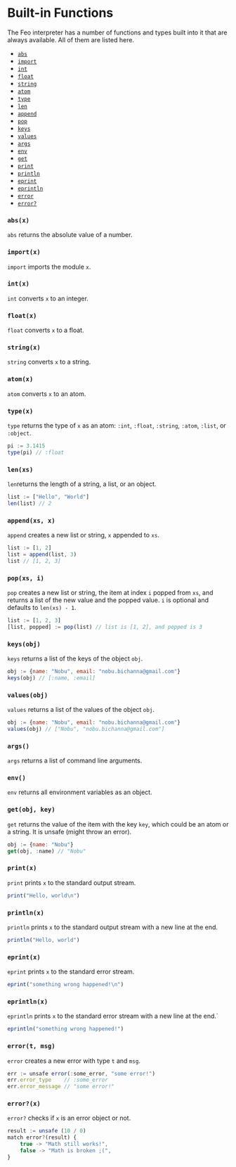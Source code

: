 # Built-in Functions
The Feo interpreter has a number of functions and types built into it that are always available.
All of them are listed here.

 - [`abs`](#absx)
 - [`import`](#importx) 
 - [`int`](#intx) 
 - [`float`](#floatx)
 - [`string`](#stringx)
 - [`atom`](#atomx)
 - [`type`](#typex)
 - [`len`](#lenxs)
 - [`append`](#appendxs-x)
 - [`pop`](#popxs-i)
 - [`keys`](#keysobj)
 - [`values`](#valuesobj)
 - [`args`](#args)
 - [`env`](#env)
 - [`get`](#getobj-key)
 - [`print`](#printx)
 - [`println`](#printlnx)
 - [`eprint`](#epintx)
 - [`eprintln`](#eprintln)
 - [`error`](#errort-msg)
 - [`error?`](#errorx)

### `abs(x)`
`abs` returns the absolute value of a number.

### `import(x)`

`import` imports the module `x`.

### `int(x)`
`int` converts `x` to an integer.

### `float(x)`
`float` converts `x` to a float.

### `string(x)`
`string` converts `x` to a string.

### `atom(x)`
`atom` converts `x` to an atom.

### `type(x)`
`type` returns the type of `x` as an atom: `:int`, `:float`, `:string`, `:atom`, `:list`, or `:object`.
```js
pi := 3.1415
type(pi) // :float
```

### `len(xs)`
`len`returns the length of a string, a list, or an object.
```js
list := ["Hello", "World"]
len(list) // 2
```

### `append(xs, x)`
`append` creates a new list or string, `x` appended to `xs`.
```js
list := [1, 2]
list = append(list, 3)
list // [1, 2, 3]
```

### `pop(xs, i)`
`pop` creates a new list or string, the item at index `i` popped from `xs`, and returns a list of the new value and the popped value. `i` is optional and defaults to `len(xs) - 1`.
```js
list := [1, 2, 3]
[list, popped] := pop(list) // list is [1, 2], and popped is 3
```

### `keys(obj)`
`keys` returns a list of the keys of the object `obj`.
```js
obj := {name: "Nobu", email: "nobu.bichanna@gmail.com"}
keys(obj) // [:name, :email]
```

### `values(obj)`
`values` returns a list of the values of the object `obj`.
```js
obj := {name: "Nobu", email: "nobu.bichanna@gmail.com"}
values(obj) // ["Nobu", "nobu.bichanna@gmail.com"]
```

### `args()`
`args` returns a list of command line arguments.

### `env()`
`env` returns all environment variables as an object.

### `get(obj, key)`
`get` returns the value of the item with the key `key`, which could be an atom or a string. It is unsafe (might throw an error).
```js
obj := {name: "Nobu"}
get(obj, :name) // "Nobu"
```

### `print(x)`
`print` prints `x` to the standard output stream.
```js
print("Hello, world\n")
```

### `println(x)`
`println` prints `x` to the standard output stream with a new line at the end.
```js
println("Hello, world")
```

### `eprint(x)`
`eprint` prints `x` to the standard error stream.
```js
eprint("something wrong happened!\n")
```

### `eprintln(x)`
`eprintln` prints `x` to the standard error stream with a new line at the end.`
```js
eprintln("something wrong happened!")
```

### `error(t, msg)`
`error` creates a new error with type `t` and `msg`.
```js
err := unsafe error(:some_error, "some error!")
err.error_type    // :some_error
err.error_message // "some error!"
```

### `error?(x)`
`error?` checks if `x` is an error object or not.
```js
result := unsafe (10 / 0)
match error?(result) {
    true -> "Math still works!",
    false -> "Math is broken ;(",
}
```
